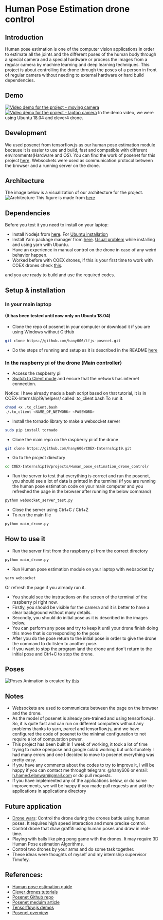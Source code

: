 # Human Pose Estimation drone control

## Introduction

Human pose estimation is one of the computer vision applications in order to estimate all the joints and the different poses of the human body through a special camera and a special hardware or process the images from a regular camera by machine learning and deep learning techniques. This project is about controlling the drone through the poses of a person in front of regular camera without needing to external hardware or hard build dependencies.

## Demo

[![Video demo for the project - moving camera](https://img.youtube.com/vi/ucPONeHg2lk/0.jpg)](https://youtu.be/ucPONeHg2lk)
[![Video demo for the project - laptop camera](https://img.youtube.com/vi/EDcTtPLxzoU/0.jpg)](https://youtu.be/EDcTtPLxzoU)
In the demo video, we were using Ubuntu 18.04 and clever4 drone.

## Development

We used posenet from tensorflow.js as our human pose estimation module because it is easier to use and build, fast and compatible with different environments(Hardware and OS). You can find the work of posenet for this project [here](https://github.com/hany606/tfjs-posenet). Websockets were used as communication protocol between the browser and a running server on the drone.

## Architecture

The image below is a visualization of our architecture for the project.
![Architecture](https://github.com/hany606/COEX-Internship19/blob/master/projects/Human_pose_estimation_drone_control/architecture.png)
This figure is made from [here](https://www.draw.io/)

## Dependencies

Before you test it you need to install on your laptop:

- Install Nodejs from [here](https://nodejs.org/en/download/). For [Ubuntu installation](https://tecadmin.net/install-latest-nodejs-npm-on-ubuntu/)
- Install Yarn package manager from [here](https://yarnpkg.com/lang/en/docs/install/). [Usual problem](https://github.com/yarnpkg/yarn/issues/3189) while installing and using yarn with Ubuntu.
- Have an experience in manual control on the drone in case of any weird behavior happen.
- Worked before with COEX drones, if this is your first time to work with COEX drones check [this](https://clever.copterexpress.com/en/).

and you are ready to build and use the required codes.

## Setup & installation

### In your main laptop

#### (It has been tested until now only on Ubuntu 18.04)

- Clone the repo of posenet in your computer or download it if you are using Windows without GitHub

```sh
git clone https://github.com/hany606/tfjs-posenet.git
```

- Do the steps of running and setup as it is described in the README [here](https://github.com/hany606/tfjs-posenet/tree/master/posenet)

### In the raspberry pi of the drone (Main controller)

- Access the raspberry pi
- [Switch to Client mode](https://clever.copterexpress.com/en/network.html) and ensure that the network has internet connection.

Notice: I have already made a bash script based on that tutorial, it is in COEX-Internship19/helpers/ called .to_client.bash
To run it:

```sh
chmod +x .to_client.bash
./.to_client <NAME_OF_NETWORK> <PASSWORD>
```

- Install the tornado library to make a websocket server

```sh
sudo pip install tornado
```

- Clone the main repo on the raspberry pi of the drone

```sh
git clone https://github.com/hany606/COEX-Internship19.git
```

- Go to the project directory

```sh
cd COEX-Internship19/projects/Human_pose_estimation_drone_control/
```

- Run the server to test that everything is correct and run the posenet, you should see a lot of data is printed in the terminal (if you are running the human pose estimation code on your main computer and you refreshed the page in the browser after running the below command)

```sh
python websocket_server_test.py
```

- Close the server using Ctrl+C / Ctrl+Z
- To run the main file

```sh
python main_drone.py
```

## How to use it

- Run the server first from the raspberry pi from the correct directory

```sh
python main_drone.py
```

- Run Human pose estimation module on your laptop with websocket by

```sh
yarn websocket
```

Or refresh the page if you already run it.

- You should see the instructions on the screen of the terminal of the raspberry pi right now.
- Firstly, you should be visible for the camera and it is better to have a clear background without many details.
- Secondly, you should do initial pose as it is described in the images below.
- You can perform any pose and try to keep it until your drone finish doing this move that is corresponding to the pose.
- After you do the pose return to the initial pose in order to give the drone the command to do listen to another pose.
- If you want to stop the program land the drone and don't return to the initial pose and Ctrl+C to stop the drone.

## Poses

![Poses](https://github.com/hany606/COEX-Internship19/blob/master/projects/Human_pose_estimation_drone_control/Poses.jpg)
Animation is created by [this](https://justsketchme.web.app/)

## Notes

- Websockets are used to communicate between the page on the browser and the drone.
- As the model of posenet is already pre-trained and using tensorflow.js. So, it is quite fast and can run on different computers without any problems thanks to yarn, parcel and tensorflow.js, and we have configured the code of posenet to the minimal configuration to not require a lot of computation power.
- This project has been built in 1 week of working, it took a lot of time trying to make openpose and google colab working but unfortunately I had many errors and one I decided to move to posenet everything was pretty easy.
- If you have any comments about the codes to try to improve it, I will be happy if you can contact me through telegram: @hany606 or email: h.hamed.elanwar@gmail.com or do pull requests.
- If you have implemented any of the applications below, or do some improvements, we will be happy if you made pull requests and add the applications in applications directory

## Future application

- [Drone wars](https://web.facebook.com/COEXDrones/photos/pcb.1129309377266616/1129308437266710/?type=3&theater): Control the drone during the drones battle using human poses. It requires high speed interaction and more precise control.
- Control drone that draw graffiti using human poses and draw in real-time.
- Playing with balls like ping pong game with the drones. It may require 3D Human Pose estimation Algorithms.
- Control two drones by your arms and do some task together.
- These ideas were thoughts of myself and my internship supervisor Timofey.

## References:

- [Human pose estimation guide](https://blog.nanonets.com/human-pose-estimation-2d-guide/)
- [Clever drones tutorials](https://clever.copterexpress.com/en/)
- [Posenet Github repo](https://github.com/tensorflow/tfjs-models/tree/master/posenet)
- [Posenet meduim article](https://medium.com/tensorflow/real-time-human-pose-estimation-in-the-browser-with-tensorflow-js-7dd0bc881cd5)
- [Tensorflow.js demos](https://www.tensorflow.org/js/demos)
- [Posenet overview](https://www.tensorflow.org/lite/models/pose_estimation/overview)
